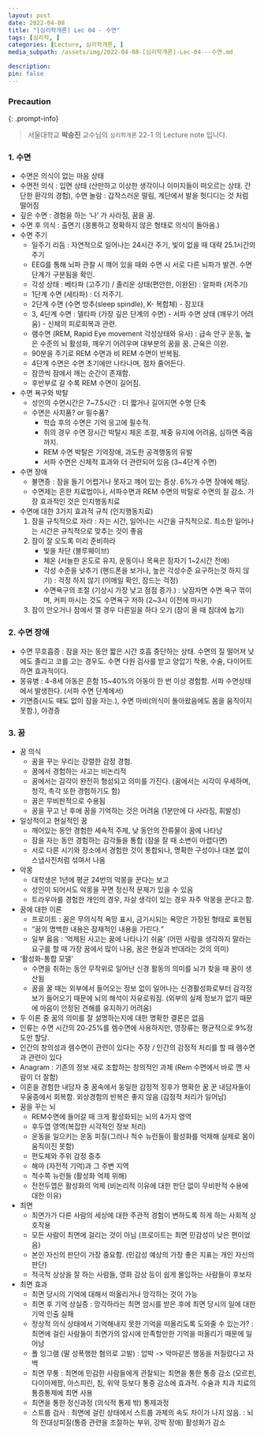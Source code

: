 ```yaml
---
layout: post
date: 2022-04-08
title: "[심리학개론] Lec 04 - 수면"
tags: [심리학, ]
categories: [Lecture, 심리학개론, ]
media_subpath: /assets/img/2022-04-08-[심리학개론]-Lec-04---수면.md

description:  
pin: false
---
```



### Precaution


{: .prompt-info}


> 서울대학교 **박승진** 교수님의 `심리학개론` 22-1 의 Lecture note 입니다. 


### 1. 수면

- 수면은 의식이 없는 마음 상태
- 수면전 의식 : 입면 상태 (산만하고 이상한 생각이나 이미지들이 떠오르는 상태. 간단한 환각의 경험), 수면 놀람 : 갑작스러운 떨림, 계단에서 발을 헛디디는 것 처럼 떨어짐
- 깊은 수면 : 경험을 하는 ‘나’ 가 사라짐, 꿈을 꿈.
- 수면 후 의식 : 출면기 (몽롱하고 정확하지 않은 형태로 의식이 돌아옴.)
- 수면 주기
	- 일주기 리듬 : 자연적으로 일어나는 24시간 주기, 빛이 없을 때 대략 25.1시간의 주기
	- EEG를 통해 뇌파 관찰 시 꺠어 있을 때와 수면 시 서로 다른 뇌파가 발견. 수면 단계가 구분됨을 확인.
	- 각성 상태 : 베타파 (고주기) / 졸리운 상태(편안한, 이완된) : 알파파 (저주기)
	- 1단계 수면 (세타파) : 더 저주기.
	- 2단계 수면 (수면 방추(sleep spindle), K- 복합체) - 잠꼬대
	- 3, 4단계 수면 : 델타파 (가장 깊은 단계의 수면) - 서파 수면 상태 (깨우기 어려움) - 신체의 피로회복과 관련.
	- 램수면 (REM, Rapid Eye movement 각성상태와 유사) : 급속 안구 운동, 높은 수준의 뇌 활성화, 깨우기 어려우며 대부분의 꿈을 꿈. 근육은 이완.
	- 90분을 주기로 REM 수면과 비 REM 수면이 반복됨.
	- 4단계 수면은 수면 초기에만 나타나며, 점차 줄어든다.
	- 잠깐씩 잠에서 깨는 순간이 존재함.
	- 후반부로 갈 수록 REM 수면이 길어짐.
- 수면 욕구와 박탈
	- 성인의 수면시간은 7~7.5시간 : 더 짧거나 길어지면 수명 단축
	- 수면은 사치품? or 필수품?
		- 학습 후의 수면은 기억 응고에 필수적.
		- 쥐의 경우 수면 장시간 박탈시 체온 조절, 체중 유지에 어려움, 심하면 죽음까지.
		- REM 수면 박탈은 기억장애, 과도한 공격행동의 유발
		- 서파 수면은 신체적 효과와 더 관련되어 있음 (3~4단계 수면)
- 수면 장애
	- 불면증 : 잠을 들기 어렵거나 못자고 꺠어 있는 증상. 6%가 수면 장애에 해당.
	- 수면제는 흔한 치료법이나, 서파수면과 REM 수면의 박탈로 수면의 질 감소. 가장 효과적인 것은 인지행동치료
- 수면에 대한 3가지 효과적 규칙 (인지행동치료)
	1. 잠을 규칙적으로 자라 : 자는 시간, 일어나는 시간을 규칙적으로. 최소한 일어나는 시간은 규칙적으로 맞추는 것이 좋음
	2. 잠이 잘 오도록 미리 준비하라
		- 빛을 차단 (블루웨이브)
		- 체온 (서늘한 온도로 유지, 운동이나 목욕은 잠자기 1~2시간 전에)
		- 각성 수준을 낮추기 (핸드폰을 보거나, 높은 각성수준 요구하는것 하지 않기) : 걱정 하지 않기 (이메일 확인, 잠드는 걱정)
		- 수면욕구의 조절 (기상시 가장 낮고 점점 증가.) : 낮잠자면 수면 욕구 꺾이며, 커피 마시는 것도 수면욕구 저하 (2~3시 이전에 마시기)
	3. 잠이 안오거나 잠에서 깰 경우 다른일을 하다 오기 (잠이 올 때 침대에 눕기)

### 2. 수면 장애

- 수면 무호흡증 : 잠을 자는 동안 짧은 시간 호흡 중단하는 상태. 수면의 질 떨어져 낮에도 졸리고 코를 고는 경우도. 수면 다원 검사를 받고 양압기 착용, 수술, 다이어트하면 효과적이다.
- 몽유병 : 4-8세 아동은 흔함 15~40%의 아동이 한 번 이상 경험함. 서파 수면상태에서 발생한다. (서파 수면 단계에서)
- 기면증(시도 때도 없이 잠을 자는.), 수면 마비(의식이 돌아왔음에도 몸을 움직이지 못함.), 야경증

### 3. 꿈

- 꿈 의식
	- 꿈을 꾸는 우리는 강렬한 감정 경험.
	- 꿈에서 경험하는 사고는 비논리적
	- 꿈에서는 감각이 완전히 형성되고 의미를 가진다. (꿈에서는 시각이 우세하며, 청각, 촉각 또한 경험하기도 함)
	- 꿈은 무비판적으로 수용됨
	- 꿈을 꾸고 난 후에 꿈을 기억하는 것은 어려움 (1분만에 다 사라짐, 휘발성)
- 일상적이고 현실적인 꿈
	- 깨어있는 동안 경험한 세속적 주제, 낮 동안의 잔류물이 꿈에 나타남
	- 잠을 자는 동안 경험하는 감각들을 통합 (잠을 잘 때 소변이 마렵다면)
	- 서로 다른 시기와 장소에서 경험한 것이 통합되나, 명확한 구성이나 대본 없이 스냅사진처럼 섞여서 나옴
- 악몽
	- 대학생은 1년에 평균 24번의 악몽을 꾼다는 보고
	- 성인이 되어서도 악몽을 꾸면 정신적 문제가 있을 수 있음
	- 트라우마를 경험한 개인의 경우, 자살 생각이 있는 경우 자주 악몽을 꾼다고 함.
- 꿈에 대한 이론
	- 프로이트 : 꿈은 무의식적 욕망 표시, 금기시되는 욕망은 가장된 형태로 표현됨
	- “꿈의 명백한 내용은 잠재적인 내용을 가린다.“
	- 일부 옳음 : ‘억제된 사고는 꿈에 나타나기 쉬움’ (어떤 사람을 생각하지 말라는 요구를 할 때 가장 꿈에서 많이 나옴, 꿈은 현실과 반대라는 것의 의미)
- ‘활성화-통합 모델’
	- 수면을 취하는 동안 무작위로 일어난 신경 활동의 의미를 뇌가 찾을 때 꿈이 생산됨
	- 꿈을 꿀 때는 외부에서 들어오는 정보 없이 일어나는 신경활성화로부터 감각정보가 들어오기 때문에 뇌의 해석이 자유로워짐. (외부의 실제 정보가 없기 때문에 마음이 안정된 견해를 유지하기 어려움)
- 두 이론 중 꿈의 의미를 잘 설명하는지에 대한 명확한 결론은 없음
- 인류는 수면 시간의 20-25%를 렘수면에 사용하지만, 영장류는 평균적으로 9%정도만 할당.
- 인간의 창의성과 렘수면이 관련이 있다는 주장 / 인간의 감정적 처리를 할 때 렘수면과 관련이 있다
- Anagram : 기존의 정보 새로 조합하는 창의적인 과제 (Rem 수면에서 바로 깬 사람이 더 잘함)
- 이혼을 경험한 내담자 중 꿈속에서 동일한 감정적 징후가 명확한 꿈 꾼 내담자들이 우울증에서 회복함. 외상경험의 반복은 좋지 않음 (감정적 처리가 일어남)
- 꿈을 꾸는 뇌
	- REM수면에 들어갈 때 크게 활성화되는 뇌의 4가지 영역
	- 후두엽 영역(복잡한 시각적인 정보 처리)
	- 운동을 일으키는 운동 피질(그러나 척수 뉴런들이 활성화를 억제해 실제로 몸이 움직이진 못함)
	- 편도체와 주위 감정 중추
	- 해마 (자전적 기억)과 그 주변 지역
	- 척수쪽 뉴런들 (활성화 억제 위해)
	- 전전두엽은 활성화의 억제 (비논리적 이유에 대한 판단 없이 무비판적 수용에 대한 이유)
- 최면
	- 최면가가 다른 사람의 세상에 대한 주관적 경험이 변하도록 하게 하는 사회적 상호작용
	- 모든 사람이 최면에 걸리는 것이 아님 (프로이트는 최면 민감성이 낮은 편이었음)
	- 본인 자신의 판단이 가장 중요함. (민감성 예상의 가장 좋은 지표는 개인 자신의 판단)
	- 적극적 상상을 잘 하는 사람들, 영화 감상 등이 쉽게 몰입하는 사람들이 후보자
- 최면 효과
	- 최면 당시의 기억에 대해서 떠올리거나 망각하는 것이 가능
	- 최면 후 기억 상실증 : 망각하라는 최면 암시를 받은 후에 최면 당시의 일에 대한 기억 인출 실패
	- 정상적 의식 상태에서 기억해내지 못한 기억을 떠올리도록 도와줄 수 있는가? : 최면에 걸린 사람들이 최면가의 암시에 만족할만한 기억을 떠올리기 때문에 일어남
	- 폴 잉그램 (딸 성폭행한 혐의로 고발) : 압박 -> 악마같은 행동을 저질렀다고 자백
	- 최면 무통 : 최면에 민감한 사람들에게 관찰되는 최면을 통한 통증 감소 (모르핀, 다이아제팜, 아스피린, 침, 위약 등보다 통증 감소에 효과적. 수술과 치과 치료의 통증통제에 최면 사용
	- 최면을 통한 정신과정 (의식적 통제 밖) 통제과정
	- 스트룹 검사 : 최면에 걸린 상태에서 스트룹 과제의 속도 차이가 나지 않음. : 뇌의 전대상피질(통증 관련을 조절하는 부위, 강박 장애) 활성화가 감소


<script>
  window.MathJax = {
    tex: {
      macros: {
        R: "\\mathbb{R}",
        N: "\\mathbb{N}",
        Z: "\\mathbb{Z}",
        Q: "\\mathbb{Q}",
        C: "\\mathbb{C}",
        proj: "\\operatorname{proj}",
        rank: "\\operatorname{rank}",
        im: "\\operatorname{im}",
        dom: "\\operatorname{dom}",
        codom: "\\operatorname{codom}",
        argmax: "\\operatorname*{arg\,max}",
        argmin: "\\operatorname*{arg\,min}",
        "\{": "\\lbrace",
        "\}": "\\rbrace",
        sub: "\\subset",
        sup: "\\supset",
        sube: "\\subseteq",
        supe: "\\supseteq"
      },
      tags: "ams",
      strict: false, 
      inlineMath: [["$", "$"], ["\\(", "\\)"]],
      displayMath: [["$$", "$$"], ["\\[", "\\]"]]
    },
    options: {
      skipHtmlTags: ["script", "noscript", "style", "textarea", "pre"]
    }
  };
</script>
<script async src="https://cdn.jsdelivr.net/npm/mathjax@3/es5/tex-mml-chtml.js"></script>
